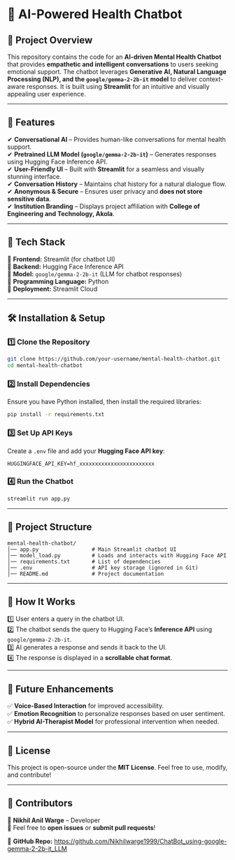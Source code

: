 # **🧠 AI-Powered Health Chatbot**  

## **📌 Project Overview**  
This repository contains the code for an **AI-driven Mental Health Chatbot** that provides **empathetic and intelligent conversations** to users seeking emotional support. The chatbot leverages **Generative AI, Natural Language Processing (NLP), and the `google/gemma-2-2b-it` model** to deliver context-aware responses. It is built using **Streamlit** for an intuitive and visually appealing user experience.  

---  
## **🚀 Features**  
✔ **Conversational AI** – Provides human-like conversations for mental health support.  
✔ **Pretrained LLM Model (`google/gemma-2-2b-it`)** – Generates responses using Hugging Face Inference API.  
✔ **User-Friendly UI** – Built with **Streamlit** for a seamless and visually stunning interface.  
✔ **Conversation History** – Maintains chat history for a natural dialogue flow.  
✔ **Anonymous & Secure** – Ensures user privacy and **does not store sensitive data**.  
✔ **Institution Branding** – Displays project affiliation with **College of Engineering and Technology, Akola**.  

---  
## **📌 Tech Stack**  
🔹 **Frontend:** Streamlit (for chatbot UI)  
🔹 **Backend:** Hugging Face Inference API  
🔹 **Model:** `google/gemma-2-2b-it` (LLM for chatbot responses)  
🔹 **Programming Language:** Python  
🔹 **Deployment:** Streamlit Cloud  

---  
## **🛠 Installation & Setup**  
### **1️⃣ Clone the Repository**  
```bash  
git clone https://github.com/your-username/mental-health-chatbot.git  
cd mental-health-chatbot  
```  

### **2️⃣ Install Dependencies**  
Ensure you have Python installed, then install the required libraries:  
```bash  
pip install -r requirements.txt  
```  

### **3️⃣ Set Up API Keys**  
Create a `.env` file and add your **Hugging Face API key**:  
```plaintext  
HUGGINGFACE_API_KEY=hf_xxxxxxxxxxxxxxxxxxxxxxxx  
```  

### **4️⃣ Run the Chatbot**  
```bash  
streamlit run app.py  
```  

---  
## **📌 Project Structure**  
```
mental-health-chatbot/
│── app.py                 # Main Streamlit chatbot UI
│── model_load.py          # Loads and interacts with Hugging Face API
│── requirements.txt       # List of dependencies
│── .env                   # API key storage (ignored in Git)
│── README.md              # Project documentation
```  

---  
## **🧠 How It Works**  
1️⃣ User enters a query in the chatbot UI.  
2️⃣ The chatbot sends the query to Hugging Face’s **Inference API** using `google/gemma-2-2b-it`.  
3️⃣ AI generates a response and sends it back to the UI.  
4️⃣ The response is displayed in a **scrollable chat format**.  

---  
## **🎯 Future Enhancements**  
✅ **Voice-Based Interaction** for improved accessibility.  
✅ **Emotion Recognition** to personalize responses based on user sentiment.  
✅ **Hybrid AI-Therapist Model** for professional intervention when needed.  

---  
## **📜 License**  
This project is open-source under the **MIT License**. Feel free to use, modify, and contribute!  

---  
## **🙌 Contributors**  
👤 **Nikhil Anil   Warge** – Developer  
💬 Feel free to **open issues** or **submit pull requests**!  

🔗 **GitHub Repo:**    https://github.com/Nikhilwarge1999/ChatBot_using-google-gemma-2-2b-it_LLM

